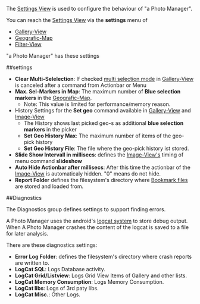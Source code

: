The [Settings View](settings) is used to configure the behaviour of "a Photo Manager". 

You can reach the [Settings View](settings) via the **settings** menu of 

* [Gallery-View](https://github.com/k3b/AndroFotoFinder/wiki/Gallery-View)
* [Geografic-Map](https://github.com/k3b/AndroFotoFinder/wiki/geographic-map)
* [Filter-View](https://github.com/k3b/AndroFotoFinder/wiki/Filter-View)

"a Photo Manager" has these settings

##settings

* **Clear Multi-Selelection**: If checked [multi selection mode](Gallery-View#Multiselection) in [Gallery-View](Gallery-View) is canceled after a command from Actionbar or Menu
* **Max. Sel-Markers in Map**: The maximum number of **Blue selection markers** in the [Geografic-Map](geographic-map).
	* Note: This value is limited for performance/memory reason.
* History Settings for the **Set geo** command available in [Gallery-View](Gallery-View) and [Image-View](Image-View)
    * The History shows last picked geo-s as additional **blue selection markers** in the picker
    * **Set Geo History Max**: The maximum number of items of the geo-pick history
    * **Set Geo History File**: The file where the geo-pick history ist stored.
* **Slide Show Intervall in millisecs**: defines the [Image-View's](Image-View) timing of menu command **slideshow**
* **Auto Hide Actionbar after millisecs**: After this time the actionbar of the [Image-View](Image-View) is automaticaly hidden. "0" means do not hide.
* **Report Folder** defines the filesystem's directory where [Bookmark files](Bookmarks) are stored and loaded from.

##Diagnostics

The Diagnostics group defines settings to support finding errors.

A Photo Manager uses the android's [logcat system](http://developer.android.com/tools/help/logcat.html) to store debug output.
When A Photo Manager crashes the content of the logcat is saved to a file for later analysis.

There are these diagnostics settings:

* **Error Log Folder**: defines the filesystem's directory where crash reports are written to.
* **LogCat SQL**: Logs Database activity.
* **LogCat Grid/Listview**: Logs Grid View Items of Gallery and other lists.
* **LogCat Memory Consumption**: Logs Memory Consumption.
* **LogCat libs**: Logs of 3rd paty libs.
* **LogCat Misc.**: Other Logs.
